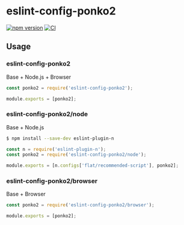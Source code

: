 # eslint-config-ponko2

[![npm version](https://badge.fury.io/js/eslint-config-ponko2.svg)](https://badge.fury.io/js/eslint-config-ponko2)
[![CI](https://github.com/ponko2/eslint-config-ponko2/actions/workflows/ci.yml/badge.svg)](https://github.com/ponko2/eslint-config-ponko2/actions/workflows/ci.yml)

## Usage

### eslint-config-ponko2

Base + Node.js + Browser

```js
const ponko2 = require('eslint-config-ponko2');

module.exports = [ponko2];
```

### eslint-config-ponko2/node

Base + Node.js

```sh
$ npm install --save-dev eslint-plugin-n
```

```js
const n = require('eslint-plugin-n');
const ponko2 = require('eslint-config-ponko2/node');

module.exports = [n.configs['flat/recommended-script'], ponko2];
```

### eslint-config-ponko2/browser

Base + Browser

```js
const ponko2 = require('eslint-config-ponko2/browser');

module.exports = [ponko2];
```
